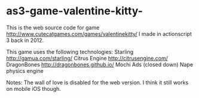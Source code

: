 # as3-game-valentine-kitty-
This is the web source code for game http://www.cutecatgames.com/games/valentinekitty/ I made in actionscript 3 back in 2012.

This game uses the following technologies: 
Starling http://gamua.com/starling/
Citrus Engine http://citrusengine.com/
DragonBones http://dragonbones.github.io/
Mochi Ads (closed down)
Nape physics engine

Notes:  The wall of love is disabled for the web version.  I think it still works on mobile iOS though.
